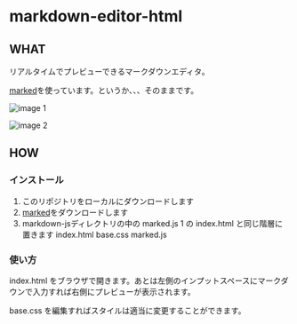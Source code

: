 markdown-editor-html
====================

## WHAT

リアルタイムでプレビューできるマークダウンエディタ。

[marked](https://github.com/chjj/marked)を使っています。というか、、、そのままです。

![image 1](https://raw.github.com/gh640/markdown-editor-html/master/01.png)

![image 2](https://raw.github.com/gh640/markdown-editor-html/master/02.png)

## HOW

### インストール

1. このリポジトリをローカルにダウンロードします
2. [marked](https://github.com/chjj/marked)をダウンロードします
3. markdown-jsディレクトリの中の marked.js  1 の index.html と同じ階層に置きます
   index.html
   base.css
   marked.js

### 使い方

index.html をブラウザで開きます。あとは左側のインプットスペースにマークダウンで入力すれば右側にプレビューが表示されます。

base.css を編集すればスタイルは適当に変更することができます。
